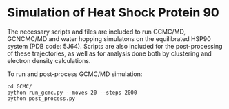 # Simulation of Heat Shock Protein 90

The necessary scripts and files are included to run GCMC/MD, GCNCMC/MD and water hopping simulatons on the equilibrated HSP90 system (PDB code: 5J64). Scripts are also included for the post-processing of these trajectories, as well as for analysis done both by clustering and electron density calculations.

To run and post-process GCMC/MD simulation:
```commandline
cd GCMC/
python run_gcmc.py --moves 20 --steps 2000
python post_process.py
```
